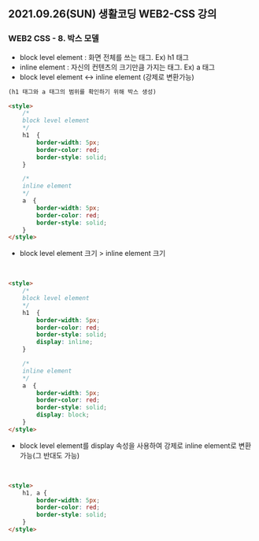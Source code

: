 ## 2021.09.26(SUN) 생활코딩 WEB2-CSS 강의

### WEB2 CSS - 8. 박스 모델

- block level element : 화면 전체를 쓰는 태그. Ex) h1 태그
- inline element : 자신의 컨텐츠의 크기만큼 가지는 태그. Ex) a 태그
- block level element <-> inline element (강제로 변환가능)

```HTML
(h1 태그와 a 태그의 범위를 확인하기 위해 박스 생성)

<style>
    /*
    block level element
    */
    h1  {
        border-width: 5px;
        border-color: red;
        border-style: solid;
    }

    /*
    inline element
    */
    a  {
        border-width: 5px;
        border-color: red;
        border-style: solid;
    }
</style>
```
- block level element 크기 > inline element 크기
<br>


```HTML
<style>
    /*
    block level element
    */
    h1  {
        border-width: 5px;
        border-color: red;
        border-style: solid;
        display: inline;
    }

    /*
    inline element
    */
    a  {
        border-width: 5px;
        border-color: red;
        border-style: solid;
        display: block;
    }
</style>
```
- block level element를 display 속성을 사용하여 강제로 inline element로 변환 가능(그 반대도 가능)
<br>


```HTML
<style>
    h1, a {
        border-width: 5px;
        border-color: red;
        border-style: solid;
    }
</style>
```
